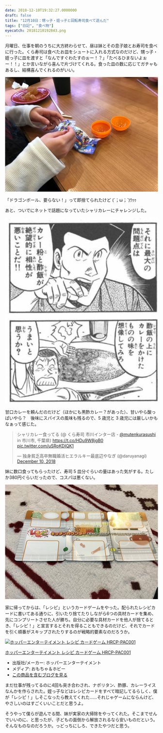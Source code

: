```yaml
---
date: 2018-12-10T19:32:27.0000000
draft: false
title: "12月10日：甥っ子・姪っ子と回転寿司食べて遊んだ"
tags: ["日記", "食べ物"]
eyecatch: 20181210192843.png
---
```

<p>月曜日、仕事を朝のうちに大方終わらせて、昼は妹とその息子娘とお寿司を食べに行った。くら寿司は食べたお皿をシュートに入れる方式なのだけど、甥っ子・姪っ子に皿を渡すと「なんですぐわたすのぉー！？」「たべるひまないよぉー！！」とか言いながら喜んで片づけてくれる。食った皿の数に応じてガチャもあるし、結構喜んでくれるのがいい。</p><p><span itemscope itemtype="http://schema.org/Photograph"><img src="20181210191931.png" alt="f:id:daruyanagi:20181210191931p:plain" title="f:id:daruyanagi:20181210191931p:plain" class="hatena-fotolife" itemprop="image"></span></p><p>「ドラゴンボール、要らない！」って即捨てられたけど (´；ω；`)ｳｩｩ</p><p>あと、ついでにネットで話題になっていたシャリカレーにチャレンジした。</p><p><span itemscope itemtype="http://schema.org/Photograph"><img src="20181210191624.png" alt="f:id:daruyanagi:20181210191624p:plain" title="f:id:daruyanagi:20181210191624p:plain" class="hatena-fotolife" itemprop="image"></span></p><p>甘口カレーを頼んだのだけど（ほかにも黒酢カレー？があった）、甘いやら酸っぱいやら？　後味にスパイスの風味も残るので、5 歳児と 3 歳児には厳しいかもなぁって感じた。</p><p><blockquote class="twitter-tweet" data-lang="HASH(0xe6f1450)"><p lang="ja" dir="ltr">シャリカレー食ってる (@ くら寿司 市川インター店 - <a href="https://twitter.com/mutenkurasushi?ref_src=twsrc%5Etfw">@mutenkurasushi</a> in 市川市, 千葉県) <a href="https://t.co/HDu9W8jgB0">https://t.co/HDu9W8jgB0</a> <a href="https://t.co/uSRoKDIQK1">pic.twitter.com/uSRoKDIQK1</a></p>&mdash; 独身貧乏高卒無職婚活ヒエラルキー最底辺やなぎ (@daruyanagi) <a href="https://twitter.com/daruyanagi/status/1071980415936794625?ref_src=twsrc%5Etfw">December 10, 2018</a></blockquote><script async src="https://platform.twitter.com/widgets.js" charset="utf-8"></script></p><p>妹に数口食ってもらったけど、寿司 5 皿分ぐらいの量はあった気がする。たしか380円ぐらいだったので、コスパは悪くない。</p><p><span itemscope itemtype="http://schema.org/Photograph"><img src="20181210192843.png" alt="f:id:daruyanagi:20181210192843p:plain" title="f:id:daruyanagi:20181210192843p:plain" class="hatena-fotolife" itemprop="image"></span></p><p>家に帰ってからは、「レシピ」というカードゲームをやった。配られたレシピカードに書いてある通りに、引いたり捨てたりしながら6つの具材カードを集め、先にコンプリートさせた人が勝ち。自分に必要な具材カードを他人が捨てるとき、「レシピ！」と宣言するとそれを得ることもできるのだけど、それでカードを引く順番がスキップされたりするのが戦略的要素なのだろうか。</p><p><div class="hatena-asin-detail"><a href="http://www.amazon.co.jp/exec/obidos/ASIN/B00SGX3BTU/bestylesnet-22/"><img src="https://images-fe.ssl-images-amazon.com/images/I/51myzRWvNvL._SL160_.jpg" class="hatena-asin-detail-image" alt="ホッパーエンターテイメント レシピ カードゲーム HRCP-PAC001" title="ホッパーエンターテイメント レシピ カードゲーム HRCP-PAC001"></a><div class="hatena-asin-detail-info"><p class="hatena-asin-detail-title"><a href="http://www.amazon.co.jp/exec/obidos/ASIN/B00SGX3BTU/bestylesnet-22/">ホッパーエンターテイメント レシピ カードゲーム HRCP-PAC001</a></p><ul><li><span class="hatena-asin-detail-label">出版社/メーカー:</span> ホッパーエンターテイメント</li><li><span class="hatena-asin-detail-label">メディア:</span> おもちゃ＆ホビー</li><li><a href="http://d.hatena.ne.jp/asin/B00SGX3BTU/bestylesnet-22" target="_blank">この商品を含むブログを見る</a></li></ul></div><div class="hatena-asin-detail-foot"></div></div></p><p>まだ仕事が残ってるのに4回も突き合わされ、ナポリタン、酢豚、カレーライスなんかを作らされた。姪っ子などはレシピカードをすべて暗記してるらしく、僕が「レシピ！」しそこなったら教えてくれた……それじゃゲームにならんけど、やさしいのはすごくいいことだと思うよ。</p><p>そうやって僕らが遊んでる間、妹が実家の大掃除をやってくれた。そこまでせんでいいのに、と思ったが、子どもの面倒から解放されるなら安いものだという。そんなものなのだろうか。っどっちにしろ、できたやつだと思う。</p>
